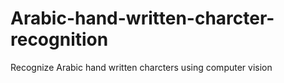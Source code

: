 # Arabic-hand-written-charcter-recognition
Recognize Arabic hand written charcters using computer vision 
